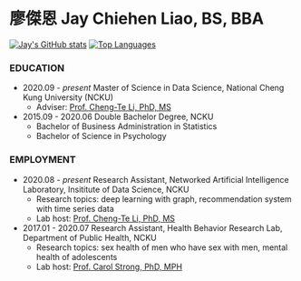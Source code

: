 # 廖傑恩 Jay Chiehen Liao, BS, BBA

[![Jay's GitHub stats](https://github-readme-stats.vercel.app/api?username=jayenliao)](https://github.com/anuraghazra/github-readme-stats)
[![Top Languages](https://github-readme-stats.vercel.app/api/top-langs/?username=jayenliao&hide=html,jupyter_notebook)](https://github.com/anuraghazra/github-readme-stats)


### EDUCATION

- 2020.09 - _present_   Master of Science in Data Science, National Cheng Kung University (NCKU)
    - Adviser: [Prof. Cheng-Te Li, PhD, MS](http://myweb.ncku.edu.tw/~chengte/about.html)
- 2015.09 - 2020.06     Double Bachelor Degree, NCKU
    - Bachelor of Business Administration in Statistics
    - Bachelor of Science in Psychology

### EMPLOYMENT

- 2020.08 - _present_   Research Assistant, Networked Artificial Intelligence Laboratory, Insititute of Data Science, NCKU
    - Research topics: deep learning with graph, recommendation system with time series data
    - Lab host: [Prof. Cheng-Te Li, PhD, MS](http://myweb.ncku.edu.tw/~chengte/about.html)
- 2017.01 - 2020.07     Research Assistant, Health Behavior Research Lab, Department of Public Health, NCKU
    - Research topics: sex health of men who have sex with men, mental health of adolescents
    - Lab host: [Prof. Carol Strong, PhD, MPH](https://researchoutput.ncku.edu.tw/en/persons/carol-strong)
